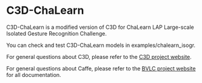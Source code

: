 # C3D-ChaLearn

C3D-ChaLearn is a modified version of C3D for ChaLearn LAP Large-scale Isolated Gesture Recognition Challenge.<br/>

You can check and test C3D-ChaLearn models in examples/chalearn_isogr.<br/>

For general questions about C3D, please refer to the [C3D project website](http://www.cs.dartmouth.edu/~dutran/c3d).<br/>

For general questions about Caffe, please refer to the [BVLC project website](http://caffe.berkeleyvision.org) for all documentation.
